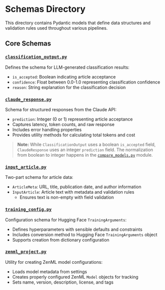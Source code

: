 # Schemas Directory

This directory contains Pydantic models that define data structures and validation rules used throughout various pipelines.

## Core Schemas

### [`classification_output.py`](classification_output.py)

Defines the schema for LLM-generated classification results:

- `is_accepted`: Boolean indicating article acceptance
- `confidence`: Float between 0.0-1.0 representing classification confidence
- `reason`: String explanation for the classification decision

### [`claude_response.py`](claude_response.py)

Schema for structured responses from the Claude API:

- `prediction`: Integer (0 or 1) representing article acceptance
- Captures latency, token counts, and raw response
- Includes error handling properties
- Provides utility methods for calculating total tokens and cost

> **Note:** While `ClassificationOutput` uses a boolean `is_accepted` field, `ClaudeResponse` uses an integer `prediction` field. The normalization from boolean to integer happens in the [`compare_models.py`](../steps/compare_models.py) module.

### [`input_article.py`](input_article.py)

Two-part schema for article data:

- `ArticleMeta`: URL, title, publication date, and author information
- `InputArticle`: Article text with metadata and validation rules
  - Ensures text is non-empty with field validation

### [`training_config.py`](training_config.py)

Configuration schema for Hugging Face `TrainingArguments`:

- Defines hyperparameters with sensible defaults and constraints
- Includes conversion method to Hugging Face `TrainingArguments` object
- Supports creation from dictionary configuration

### [`zenml_project.py`](zenml_project.py)

Utility for creating ZenML model configurations:

- Loads model metadata from settings
- Creates properly configured ZenML `Model` objects for tracking
- Sets name, version, description, license, and tags
